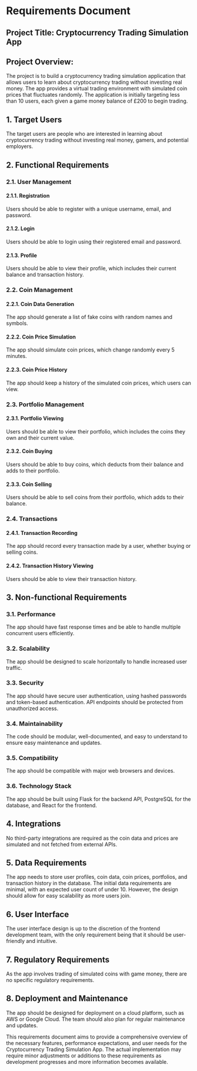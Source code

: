 # Requirements Document

## Project Title: Cryptocurrency Trading Simulation App

## Project Overview:
The project is to build a cryptocurrency trading simulation application that allows users to learn about cryptocurrency trading without investing real money. The app provides a virtual trading environment with simulated coin prices that fluctuates randomly. The application is initially targeting less than 10 users, each given a game money balance of £200 to begin trading. 

## 1. Target Users
The target users are people who are interested in learning about cryptocurrency trading without investing real money, gamers, and potential employers.

## 2. Functional Requirements

### 2.1. User Management

#### 2.1.1. Registration
Users should be able to register with a unique username, email, and password.

#### 2.1.2. Login
Users should be able to login using their registered email and password.

#### 2.1.3. Profile
Users should be able to view their profile, which includes their current balance and transaction history.

### 2.2. Coin Management

#### 2.2.1. Coin Data Generation
The app should generate a list of fake coins with random names and symbols.

#### 2.2.2. Coin Price Simulation
The app should simulate coin prices, which change randomly every 5 minutes.

#### 2.2.3. Coin Price History
The app should keep a history of the simulated coin prices, which users can view.

### 2.3. Portfolio Management

#### 2.3.1. Portfolio Viewing
Users should be able to view their portfolio, which includes the coins they own and their current value.

#### 2.3.2. Coin Buying
Users should be able to buy coins, which deducts from their balance and adds to their portfolio.

#### 2.3.3. Coin Selling
Users should be able to sell coins from their portfolio, which adds to their balance.

### 2.4. Transactions

#### 2.4.1. Transaction Recording
The app should record every transaction made by a user, whether buying or selling coins.

#### 2.4.2. Transaction History Viewing
Users should be able to view their transaction history.

## 3. Non-functional Requirements

### 3.1. Performance
The app should have fast response times and be able to handle multiple concurrent users efficiently.

### 3.2. Scalability
The app should be designed to scale horizontally to handle increased user traffic.

### 3.3. Security
The app should have secure user authentication, using hashed passwords and token-based authentication. API endpoints should be protected from unauthorized access.

### 3.4. Maintainability
The code should be modular, well-documented, and easy to understand to ensure easy maintenance and updates.

### 3.5. Compatibility
The app should be compatible with major web browsers and devices.

### 3.6. Technology Stack
The app should be built using Flask for the backend API, PostgreSQL for the database, and React for the frontend.

## 4. Integrations
No third-party integrations are required as the coin data and prices are simulated and not fetched from external APIs.

## 5. Data Requirements
The app needs to store user profiles, coin data, coin prices, portfolios, and transaction history in the database. The initial data requirements are minimal, with an expected user count of under 10. However, the design should allow for easy scalability as more users join.

## 6. User Interface
The user interface design is up to the discretion of the frontend development team, with the only requirement being that it should be user-friendly and intuitive.

## 7. Regulatory Requirements
As the app involves trading of simulated coins with game money, there are no specific regulatory requirements.

## 8. Deployment and Maintenance
The app should be designed for deployment on a cloud platform, such as AWS or Google Cloud. The team should also plan for regular maintenance and updates. 

This requirements document aims to provide a comprehensive overview of the necessary features, performance expectations, and user needs for the Cryptocurrency Trading Simulation App. The actual implementation may require minor adjustments or additions to these requirements as development progresses and more information becomes available.